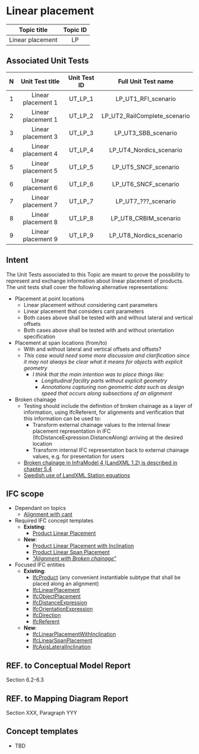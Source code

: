 # Linear placement

|              Topic title                  |Topic ID|
|:-----------------------------------------:|:------:|
|  Linear placement                     |   LP   |


## Associated Unit Tests


| N |   Unit Test title   |Unit Test ID|        Full Unit Test name     |
|:-:|:-------------------:|:----------:| :-----------------------------:|
| 1 |    Linear placement 1    |  UT_LP_1  |  LP_UT1_RFI_scenario  |
|  2   | Linear placement 1 |   UT_LP_2    | LP_UT2_RailComplete_scenario |
|  3   | Linear placement 3 |   UT_LP_3    |     LP_UT3_SBB_scenario      |
|  4   | Linear placement 4 |   UT_LP_4    |   LP_UT4_Nordics_scenario    |
| 5 | Linear placement 5 | UT_LP_5 | LP_UT5_SNCF_scenario |
| 6 | LInear placement 6 | UT_LP_6 | LP_UT6_SNCF_scenario |
| 7 | Linear placement 7 | UT_LP_7 | LP_UT7_???_scenario |
| 8 | Linear placement 8 | UT_LP_8 | LP_UT8_CRBIM_scenario |
| 9 | Linear placement 9 | UT_LP_9 | LP_UT8_Nordics_scenario |




## Intent
The Unit Tests associated to this Topic are meant to prove the possibility to represent and exchange information about linear placement of products. The unit tests shall cover the following alternative representations:

- Placement at point locations
  - Linear placement without considering cant parameters
  - Linear placement that considers cant parameters
  - Both cases above shall be tested with and without lateral and vertical offsets
  - Both cases above shall be tested with and without orientation specification
- Placement at span locations (from/to)
  - With and without lateral and vertical offsets and offsets?
  - *This case would need some more discussion and clarification since it may not always be clear what it means for objects with explicit geometry*
    - *I think that the main intention was to place things like:*
      - *Longitudinal facility parts without explicit geometry*
      - *Annotations capturing non geometric data such as design speed that occurs along subsections of an alignment*
- Broken chainage
  - Testing should include the definition of broken chainage as a layer of information, using IfcReferent, for alignments and verification that this information can be used to:
    - Transform external chainage values to the internal linear placement representation in IFC (IfcDistanceExpression.DistanceAlong) arriving at the desired location
    - Transform internal IFC representation back to external chainage values, e.g. for presentation for users
  - [Broken chainage in InfraModel 4 (LandXML 1.2) is described in chapter 5.4](https://buildingsmart.fi/infra/inframodel/index.html)
  - [Swedish use of LandXML Station equations](https://github.com/IFCRail/IFC-Rail-Unit-Test/blob/master/2_Linear%20placement%20(LP)/SWE%20StaEquation-IFC.docx)

## IFC scope
- Dependant on topics
  - [Alignment with cant](https://github.com/IFCRail/IFC-Rail-Unit-Test/tree/master/1_Alignment%20with%20Cant%20(AWC))
- Required IFC concept templates
  - **Existing**:
    - [Product Linear Placement](https://standards.buildingsmart.org/IFC/DEV/IFC4_3/RC1/HTML/link/product-linear-placement.htm)
  - **New**:
    - [Product Linear Placement with Inclination](https://github.com/IFCRail/IFC-Rail-Unit-Test/blob/master/2_Linear%20placement%20(LP)/Concept%20template%20-%20Product%20linear%20placement%20with%20inclination.png)
    - [Product Linear Span Placement](https://github.com/IFCRail/IFC-Rail-Unit-Test/blob/master/2_Linear%20placement%20(LP)/Concept%20template%20-%20Product%20linear%20span%20placement.png)
    - [*"Alignment with Broken chainage"*](https://github.com/IFCRail/IFC-Rail-Unit-Test/blob/master/2_Linear%20placement%20(LP)/Concept%20template%20-%20Broken%20chainage.png)
- Focused IFC entities
  - **Existing**:
    - [IfcProduct](https://standards.buildingsmart.org/IFC/DEV/IFC4_3/RC1/HTML/link/ifcproduct.htm) (any convenient instantiable subtype that shall be placed along an alignment)
    - [IfcLinearPlacement](https://standards.buildingsmart.org/IFC/DEV/IFC4_3/RC1/HTML/link/ifclinearplacement.htm)
    - [IfcObjectPlacement](https://standards.buildingsmart.org/IFC/DEV/IFC4_3/RC1/HTML/link/ifcobjectplacement.htm)
    - [IfcDistanceExpression](https://standards.buildingsmart.org/IFC/DEV/IFC4_3/RC1/HTML/link/ifcdistanceexpression.htm)
    - [IfcOrientationExpression](https://standards.buildingsmart.org/IFC/DEV/IFC4_3/RC1/HTML/link/ifcorientationexpression.htm)
    - [IfcDirection](https://standards.buildingsmart.org/IFC/DEV/IFC4_3/RC1/HTML/link/ifcdirection.htm)
    - [IfcReferent](https://standards.buildingsmart.org/IFC/DEV/IFC4_3/RC1/HTML/link/ifcreferent.htm)
  - **New**:
    - [IfcLinearPlacementWithInclination](https://standards.buildingsmart.org/IFC/DEV/IFC4_3/RC1/HTML/link/ifclinearplacementwithinclination.htm)
    - [IfcLinearSpanPlacement](https://standards.buildingsmart.org/IFC/DEV/IFC4_3/RC1/HTML/link/ifclinearspanplacement.htm)
    - [IfcAxisLateralInclination](https://standards.buildingsmart.org/IFC/DEV/IFC4_3/RC1/HTML/link/ifcaxislateralinclination.htm)

## REF. to Conceptual Model Report
Section 6.2-6.3

## REF. to Mapping Diagram Report
Section XXX, Paragraph YYY

## Concept templates
- TBD
